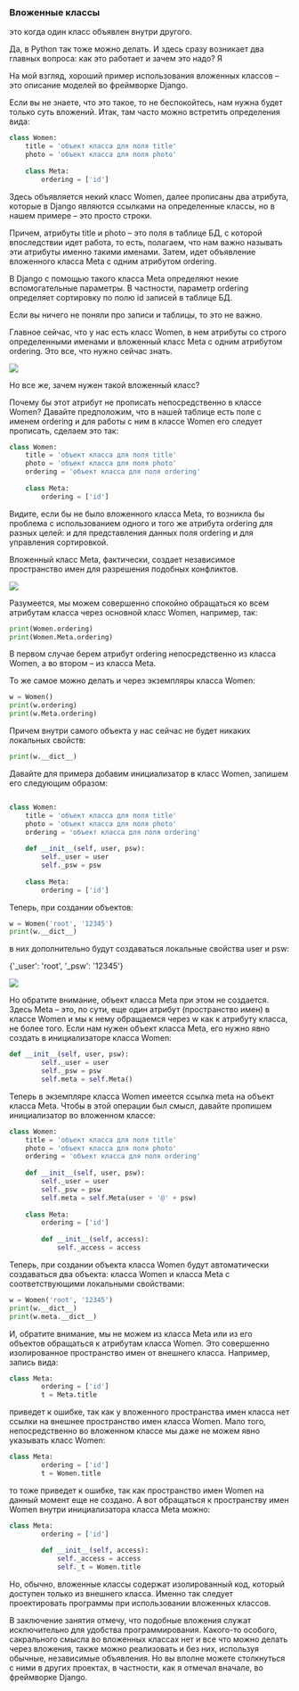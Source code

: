 ### Вложенные классы

это когда один класс объявлен внутри другого. 

Да, в Python так тоже можно делать. И здесь сразу возникает два главных вопроса: как это работает и зачем это надо? Я

На мой взгляд, хороший пример использования вложенных классов – это описание моделей во фреймворке Django. 

Если вы не знаете, что это такое, то не беспокойтесь, нам нужна будет только суть вложений. Итак, там часто можно встретить определения вида:

```python
class Women:
    title = 'объект класса для поля title'
    photo = 'объект класса для поля photo'
 
    class Meta:
        ordering = ['id']
```

Здесь объявляется некий класс Women, далее прописаны два атрибута, которые в Django являются ссылками на определенные классы, но в нашем примере – это просто строки. 

Причем, атрибуты title и photo – это поля в таблице БД, с которой впоследствии идет работа, то есть, полагаем, что нам важно называть эти атрибуты именно такими именами. Затем, идет объявление вложенного класса Meta с одним атрибутом ordering. 

В Django с помощью такого класса Meta определяют некие вспомогательные параметры. В частности, параметр ordering определяет сортировку по полю id записей в таблице БД. 

Если вы ничего не поняли про записи и таблицы, то это не важно. 

Главное сейчас, что у нас есть класс Women, в нем атрибуты со строго определенными именами и вложенный класс Meta с одним атрибутом ordering. Это все, что нужно сейчас знать.

![](img/image001.png)

Но все же, зачем нужен такой вложенный класс? 

Почему бы этот атрибут не прописать непосредственно в классе Women? Давайте предположим, что в нашей таблице есть поле с именем ordering и для работы с ним в классе Women его следует прописать, сделаем это так:

```python
class Women:
    title = 'объект класса для поля title'
    photo = 'объект класса для поля photo'
    ordering = 'объект класса для поля ordering'
 
    class Meta:
        ordering = ['id']
```

Видите, если бы не было вложенного класса Meta, то возникла бы проблема с использованием одного и того же атрибута ordering для разных целей: и для представления данных поля ordering и для управления сортировкой.

Вложенный класс Meta, фактически, создает независимое пространство имен для разрешения подобных конфликтов.

![](img/image002.png)

Разумеется, мы можем совершенно спокойно обращаться ко всем атрибутам класса через основной класс Women, например, так:

```python
print(Women.ordering)
print(Women.Meta.ordering)
```

В первом случае берем атрибут ordering непосредственно из класса Women, а во втором – из класса Meta.

То же самое можно делать и через экземпляры класса Women:

```python
w = Women()
print(w.ordering)
print(w.Meta.ordering)
```

Причем внутри самого объекта у нас сейчас не будет никаких локальных свойств:

```python
print(w.__dict__)
```

Давайте для примера добавим инициализатор в класс Women, запишем его следующим образом:

```python

class Women:
    title = 'объект класса для поля title'
    photo = 'объект класса для поля photo'
    ordering = 'объект класса для поля ordering'
 
    def __init__(self, user, psw):
        self._user = user
        self._psw = psw
 
    class Meta:
        ordering = ['id']
```

Теперь, при создании объектов:
```python
w = Women('root', '12345')
print(w.__dict__)
```

в них дополнительно будут создаваться локальные свойства user и psw:

{'_user': 'root', '_psw': '12345'}

![](img/image003.png)

Но обратите внимание, объект класса Meta при этом не создается. Здесь Meta – это, по сути, еще один атрибут (пространство имен) в классе Women и мы к нему обращаемся через w как к атрибуту класса, не более того. Если нам нужен объект класса Meta, его нужно явно создать в инициализаторе класса Women:

```python
def __init__(self, user, psw):
        self._user = user
        self._psw = psw
        self.meta = self.Meta()
```

Теперь в экземпляре класса Women имеется ссылка meta на объект класса Meta. Чтобы в этой операции был смысл, давайте пропишем инициализатор во вложенном классе:

```python
class Women:
    title = 'объект класса для поля title'
    photo = 'объект класса для поля photo'
    ordering = 'объект класса для поля ordering'
 
    def __init__(self, user, psw):
        self._user = user
        self._psw = psw
        self.meta = self.Meta(user + '@' + psw)
 
    class Meta:
        ordering = ['id']
 
        def __init__(self, access):
            self._access = access

```

Теперь, при создании объекта класса Women будут автоматически создаваться два объекта: класса Women и класса Meta с соответствующими локальными свойствами:

```python
w = Women('root', '12345')
print(w.__dict__)
print(w.meta.__dict__)
```

И, обратите внимание, мы не можем из класса Meta или из его объектов обращаться к атрибутам класса Women. Это совершенно изолированное пространство имен от внешнего класса. Например, запись вида:

```python
class Meta:
        ordering = ['id']
        t = Meta.title
```
приведет к ошибке, так как у вложенного пространства имен класса нет ссылки на внешнее пространство имен класса Women. Мало того, непосредственно во вложенном классе мы даже не можем явно указывать класс Women:

```python
class Meta:
        ordering = ['id']
        t = Women.title
```

то тоже приведет к ошибке, так как пространство имен Women на данный момент еще не создано. А вот обращаться к пространству имен Women внутри инициализатора класса Meta можно:

```python
class Meta:
        ordering = ['id']
 
        def __init__(self, access):
            self._access = access
            self._t = Women.title
```

Но, обычно, вложенные классы содержат изолированный код, который доступен только из внешнего класса. Именно так следует проектировать программы при использовании вложенных классов.

В заключение занятия отмечу, что подобные вложения служат исключительно для удобства программирования. Какого-то особого, сакрального смысла во вложенных классах нет и все что можно делать через вложения, также можно реализовать и без них, используя обычные, независимые объявления. Но вы вполне можете столкнуться с ними в других проектах, в частности, как я отмечал вначале, во фреймворке Django.